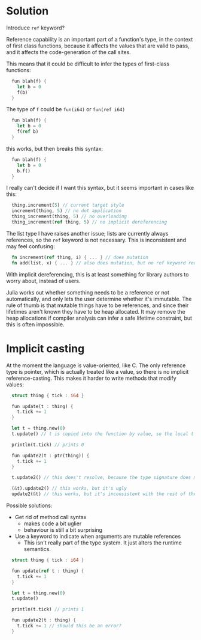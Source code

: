 
# Solution

Introduce `ref` keyword?

Reference capability is an important part of a function's type, in the context of first class functions, because it affects the values that are valid to pass, and it affects the code-generation of the call sites.

This means that it could be difficult to infer the types of first-class functions:

```rust
  fun blah(f) {
    let b = 0
    f(b)
  }
```

The type of `f` could be `fun(i64)` or `fun(ref i64)`

```rust
  fun blah(f) {
    let b = 0
    f(ref b)
  }
```

this works, but then breaks this syntax:

```rust
  fun blah(f) {
    let b = 0
    b.f()
  }
```

I really can't decide if I want this syntax, but it seems important in cases like this:

```rust
  thing.increment(5) // current target style
  increment(thing, 5) // no dot application
  thing_increment(thing, 5) // no overloading
  thing_increment(ref thing, 5) // no implicit dereferencing
```

The list type I have raises another issue; lists are currently always references, so the `ref` keyword is not necessary. This is inconsistent and may feel confusing:

```rust
  fn increment(ref thing, i) { ... } // does mutation
  fn add(list, x) { ... } // also does mutation, but no ref keyword required
```

With implicit dereferencing, this is at least something for library authors to worry about, instead of users.

Julia works out whether something needs to be a reference or not automatically, and only lets the user determine whether it's immutable. The rule of thumb is that mutable things have to be references, and since their lifetimes aren't known they have to be heap allocated. It may remove the heap allocations if compiler analysis can infer a safe lifetime constraint, but this is often impossible.

# Implicit casting

At the moment the language is value-oriented, like C. The only reference type is pointer, which is actually treated like a value, so there is no implicit reference-casting. This makes it harder to write methods that modify values:

```rust
  struct thing { tick : i64 }

  fun update(t : thing) {
    t.tick += 1
  }

  let t = thing.new(0)
  t.update() // t is copied into the function by value, so the local t is unmodified

  println(t.tick) // prints 0

  fun update2(t : ptr(thing)) {
    t.tick += 1
  }

  t.update2() // this does't resolve, because the type signature does match. Can't auto-cast t to a pointer.

  (&t).update2() // this works, but it's ugly
  update2(&t) // this works, but it's inconsistent with the rest of the language
```

Possible solutions:
  - Get rid of method call syntax
    - makes code a bit uglier
    - behaviour is still a bit surprising
  - Use a keyword to indicate when arguments are mutable references
    - This isn't really part of the type system. It just alters the runtime semantics.

```rust
  struct thing { tick : i64 }

  fun update(ref t : thing) {
    t.tick += 1
  }

  let t = thing.new(0)
  t.update()

  println(t.tick) // prints 1

  fun update2(t : thing) {
    t.tick += 1 // should this be an error?
  }
```
